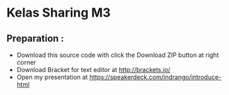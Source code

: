 # Kelas Sharing M3

## Preparation :
* Download this source code with click the Download ZIP button at right corner
* Download Bracket for text editor at http://brackets.io/
* Open my presentation at https://speakerdeck.com/indrango/introduce-html
